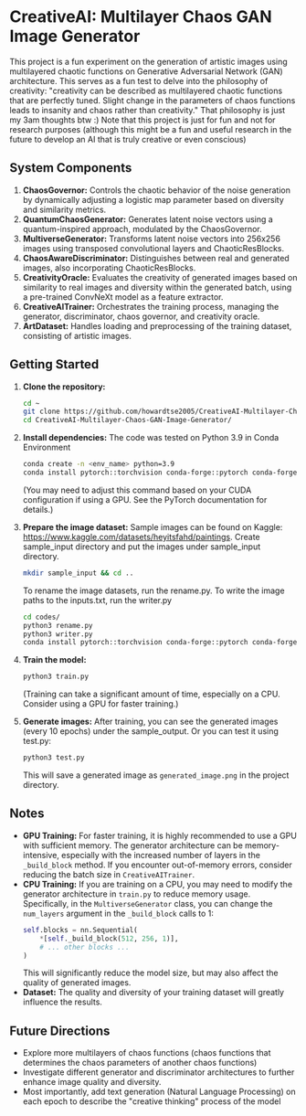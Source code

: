 # CreativeAI: Multilayer Chaos GAN Image Generator

This project is a fun experiment on the generation of artistic images using multilayered chaotic functions on Generative Adversarial Network (GAN) architecture. This serves as a fun test to delve into the philosophy of creativity: "creativity can be described as multilayered chaotic functions that are perfectly tuned. Slight change in the parameters of chaos functions leads to insanity and chaos rather than creativity." That philosophy is just my 3am thoughts btw :) Note that this project is just for fun and not for research purposes (although this might be a fun and useful research in the future to develop an AI that is truly creative or even conscious) 

## System Components

1.  **ChaosGovernor:** Controls the chaotic behavior of the noise generation by dynamically adjusting a logistic map parameter based on diversity and similarity metrics.
2.  **QuantumChaosGenerator:** Generates latent noise vectors using a quantum-inspired approach, modulated by the ChaosGovernor.
3.  **MultiverseGenerator:** Transforms latent noise vectors into 256x256 images using transposed convolutional layers and ChaoticResBlocks.
4.  **ChaosAwareDiscriminator:** Distinguishes between real and generated images, also incorporating ChaoticResBlocks.
5.  **CreativityOracle:** Evaluates the creativity of generated images based on similarity to real images and diversity within the generated batch, using a pre-trained ConvNeXt model as a feature extractor.
6.  **CreativeAITrainer:** Orchestrates the training process, managing the generator, discriminator, chaos governor, and creativity oracle.
7.  **ArtDataset:** Handles loading and preprocessing of the training dataset, consisting of artistic images.

## Getting Started

1.  **Clone the repository:**
    ```bash
    cd ~
    git clone https://github.com/howardtse2005/CreativeAI-Multilayer-Chaos-GAN-Image-Generator.git
    cd CreativeAI-Multilayer-Chaos-GAN-Image-Generator/
    ```

2.  **Install dependencies:**
    The code was tested on Python 3.9 in Conda Environment
    ```bash
    conda create -n <env_name> python=3.9
    conda install pytorch::torchvision conda-forge::pytorch conda-forge::pillow "numpy<2"
    ```
    (You may need to adjust this command based on your CUDA configuration if using a GPU. See the PyTorch documentation for details.)

4.  **Prepare the image dataset:**
    Sample images can be found on Kaggle: https://www.kaggle.com/datasets/heyitsfahd/paintings. Create sample_input directory and put the images under sample_input directory.
    ```bash
    mkdir sample_input && cd ..
    ```
    To rename the image datasets, run the rename.py. To write the image paths to the inputs.txt, run the writer.py
    ```bash
    cd codes/
    python3 rename.py
    python3 writer.py
    conda install pytorch::torchvision conda-forge::pytorch conda-forge::pillow "numpy<2"
    ```
6.  **Train the model:**
    ```bash
    python3 train.py
    ```
    (Training can take a significant amount of time, especially on a CPU. Consider using a GPU for faster training.)

7.  **Generate images:**
    After training, you can see the generated images (every 10 epochs) under the sample_output. Or you can test it using test.py:
    ```bash
    python3 test.py
    ```
    This will save a generated image as `generated_image.png` in the project directory.

## Notes

*   **GPU Training:** For faster training, it is highly recommended to use a GPU with sufficient memory. The generator architecture can be memory-intensive, especially with the increased number of layers in the `_build_block` method. If you encounter out-of-memory errors, consider reducing the batch size in `CreativeAITrainer`.
*   **CPU Training:** If you are training on a CPU, you may need to modify the generator architecture in `train.py` to reduce memory usage.  Specifically, in the `MultiverseGenerator` class, you can change the `num_layers` argument in the `_build_block` calls to 1:
    ```python
    self.blocks = nn.Sequential(
        *[self._build_block(512, 256, 1)],
        # ... other blocks ...
    )
    ```
    This will significantly reduce the model size, but may also affect the quality of generated images.
*   **Dataset:** The quality and diversity of your training dataset will greatly influence the results.

## Future Directions

*   Explore more multilayers of chaos functions (chaos functions that determines the chaos parameters of another chaos functions)
*   Investigate different generator and discriminator architectures to further enhance image quality and diversity.
*   Most importantly, add text generation (Natural Language Processing) on each epoch to describe the "creative thinking" process of the model
